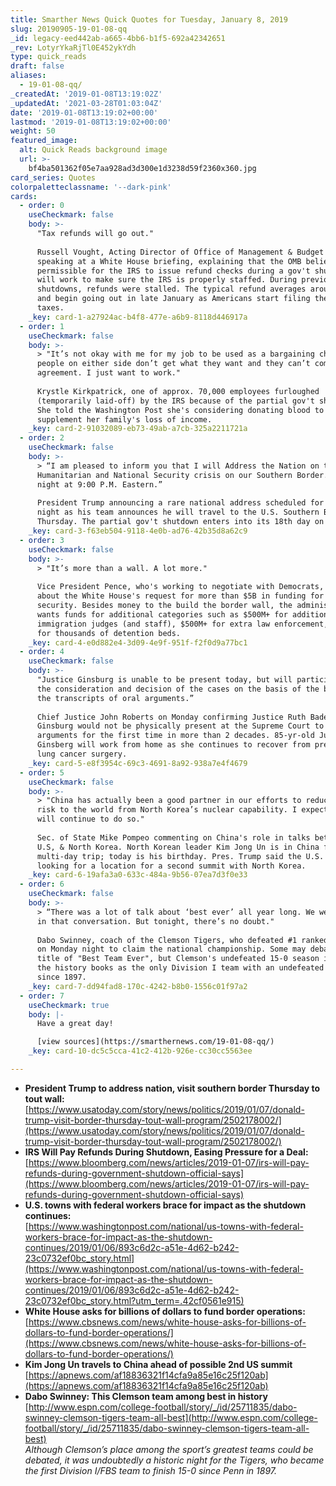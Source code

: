 ```yaml
---
title: Smarther News Quick Quotes for Tuesday, January 8, 2019
slug: 20190905-19-01-08-qq
_id: legacy-eed442ab-a665-4bb6-b1f5-692a42342651
_rev: LotyrYkaRjTl0E452ykYdh
type: quick_reads
draft: false
aliases:
  - 19-01-08-qq/
_createdAt: '2019-01-08T13:19:02Z'
_updatedAt: '2021-03-28T01:03:04Z'
date: '2019-01-08T13:19:02+00:00'
lastmod: '2019-01-08T13:19:02+00:00'
weight: 50
featured_image:
  alt: Quick Reads background image
  url: >-
    bf4ba501362f05e7aa928ad3d300e1d3238d59f2360x360.jpg
card_series: Quotes
colorpaletteclassname: '--dark-pink'
cards:
  - order: 0
    useCheckmark: false
    body: >-
      "Tax refunds will go out."  
        
      Russell Vought, Acting Director of Office of Management & Budget (OMB),
      speaking at a White House briefing, explaining that the OMB believes its
      permissible for the IRS to issue refund checks during a gov't shutdown and
      will work to make sure the IRS is properly staffed. During previous
      shutdowns, refunds were stalled. The typical refund averages around $3,000
      and begin going out in late January as Americans start filing their yearly
      taxes.
    _key: card-1-a27924ac-b4f8-477e-a6b9-8118d446917a
  - order: 1
    useCheckmark: false
    body: >-
      > "It’s not okay with me for my job to be used as a bargaining chip when
      people on either side don’t get what they want and they can’t come to an
      agreement. I just want to work."  
        
      Krystle Kirkpatrick, one of approx. 70,000 employees furloughed
      (temporarily laid-off) by the IRS because of the partial gov't shutdown.
      She told the Washington Post she's considering donating blood to
      supplement her family's loss of income.
    _key: card-2-91032089-eb73-49ab-a7cb-325a2211721a
  - order: 2
    useCheckmark: false
    body: >-
      > “I am pleased to inform you that I will Address the Nation on the
      Humanitarian and National Security crisis on our Southern Border. Tuesday
      night at 9:00 P.M. Eastern.”  
        
      President Trump announcing a rare national address scheduled for Tuesday
      night as his team announces he will travel to the U.S. Southern Border on
      Thursday. The partial gov't shutdown enters into its 18th day on Tuesday.
    _key: card-3-f63eb504-9118-4e0b-ad76-42b35d8a62c9
  - order: 3
    useCheckmark: false
    body: >-
      > "It’s more than a wall. A lot more."  
        
      Vice President Pence, who's working to negotiate with Democrats, speaking
      about the White House's request for more than $5B in funding for border
      security. Besides money to the build the border wall, the administration
      wants funds for additional categories such as $500M+ for additional
      immigration judges (and staff), $500M+ for extra law enforcement, and $4M+
      for thousands of detention beds.
    _key: card-4-e0d882e4-3d09-4e9f-951f-f2f0d9a77bc1
  - order: 4
    useCheckmark: false
    body: >-
      "Justice Ginsburg is unable to be present today, but will participate in
      the consideration and decision of the cases on the basis of the briefs and
      the transcripts of oral arguments.”  
        
      Chief Justice John Roberts on Monday confirming Justice Ruth Bader
      Ginsburg would not be physically present at the Supreme Court to hear
      arguments for the first time in more than 2 decades. 85-yr-old Justice
      Ginsberg will work from home as she continues to recover from preventative
      lung cancer surgery.
    _key: card-5-e8f3954c-69c3-4691-8a92-938a7e4f4679
  - order: 5
    useCheckmark: false
    body: >-
      > "China has actually been a good partner in our efforts to reduce the
      risk to the world from North Korea’s nuclear capability. I expect they
      will continue to do so."  
        
      Sec. of State Mike Pompeo commenting on China's role in talks between the
      U.S, & North Korea. North Korean leader Kim Jong Un is in China for a
      multi-day trip; today is his birthday. Pres. Trump said the U.S. is
      looking for a location for a second summit with North Korea.
    _key: card-6-19afa3a0-633c-484a-9b56-07ea7d3f0e33
  - order: 6
    useCheckmark: false
    body: >-
      > “There was a lot of talk about ‘best ever’ all year long. We were never
      in that conversation. But tonight, there’s no doubt."  
        
      Dabo Swinney, coach of the Clemson Tigers, who defeated #1 ranked Alabama
      on Monday night to claim the national championship. Some may debate the
      title of "Best Team Ever", but Clemson's undefeated 15-0 season is one for
      the history books as the only Division I team with an undefeated season
      since 1897.
    _key: card-7-dd94fad8-170c-4242-b8b0-1556c01f97a2
  - order: 7
    useCheckmark: true
    body: |-
      Have a great day!

      [view sources](https://smarthernews.com/19-01-08-qq/)
    _key: card-10-dc5c5cca-41c2-412b-926e-cc30cc5563ee

---
```

* **President Trump to address nation, visit southern border Thursday to tout wall:**  
[https://www.usatoday.com/story/news/politics/2019/01/07/donald-trump-visit-border-thursday-tout-wall-program/2502178002/](https://www.usatoday.com/story/news/politics/2019/01/07/donald-trump-visit-border-thursday-tout-wall-program/2502178002/)
* **IRS Will Pay Refunds During Shutdown, Easing Pressure for a Deal:**  
[https://www.bloomberg.com/news/articles/2019-01-07/irs-will-pay-refunds-during-government-shutdown-official-says](https://www.bloomberg.com/news/articles/2019-01-07/irs-will-pay-refunds-during-government-shutdown-official-says)
* **U.S. towns with federal workers brace for impact as the shutdown continues:**  
[https://www.washingtonpost.com/national/us-towns-with-federal-workers-brace-for-impact-as-the-shutdown-continues/2019/01/06/893c6d2c-a51e-4d62-b242-23c0732ef0bc_story.html](https://www.washingtonpost.com/national/us-towns-with-federal-workers-brace-for-impact-as-the-shutdown-continues/2019/01/06/893c6d2c-a51e-4d62-b242-23c0732ef0bc_story.html?utm_term=.42cf0561e915)
* **White House asks for billions of dollars to fund border operations:**  
[https://www.cbsnews.com/news/white-house-asks-for-billions-of-dollars-to-fund-border-operations/](https://www.cbsnews.com/news/white-house-asks-for-billions-of-dollars-to-fund-border-operations/)
* **Kim Jong Un travels to China ahead of possible 2nd US summit**  
[https://apnews.com/af18836321f14cfa9a85e16c25f120ab](https://apnews.com/af18836321f14cfa9a85e16c25f120ab)
* **Dabo Swinney: This Clemson team among best in history**  
[http://www.espn.com/college-football/story/_/id/25711835/dabo-swinney-clemson-tigers-team-all-best](http://www.espn.com/college-football/story/_/id/25711835/dabo-swinney-clemson-tigers-team-all-best)  
_Although Clemson’s place among the sport’s greatest teams could be debated, it was undoubtedly a historic night for the Tigers, who became the first Division I/FBS team to finish 15-0 since Penn in 1897._